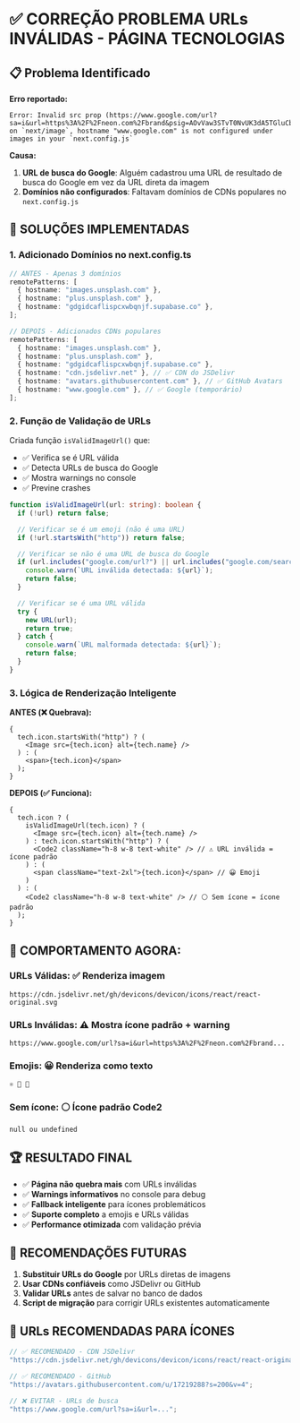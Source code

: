 # ✅ CORREÇÃO PROBLEMA URLs INVÁLIDAS - PÁGINA TECNOLOGIAS

## 📋 Problema Identificado

**Erro reportado:**

```
Error: Invalid src prop (https://www.google.com/url?sa=i&url=https%3A%2F%2Fneon.com%2Fbrand&psig=AOvVaw3STvT0NvUK3dA5TGluCbpB&ust=1749755604623000&source=images&cd=vfe&opi=89978449&ved=0CBQQjRxqFwoTCOiYnd6J6o0DFQAAAAAdAAAAABAE) on `next/image`, hostname "www.google.com" is not configured under images in your `next.config.js`
```

**Causa:**

1. **URL de busca do Google**: Alguém cadastrou uma URL de resultado de busca do Google em vez da URL direta da imagem
2. **Domínios não configurados**: Faltavam domínios de CDNs populares no `next.config.js`

## 🔧 SOLUÇÕES IMPLEMENTADAS

### **1. Adicionado Domínios no next.config.ts**

```typescript
// ANTES - Apenas 3 domínios
remotePatterns: [
  { hostname: "images.unsplash.com" },
  { hostname: "plus.unsplash.com" },
  { hostname: "gdgidcaflispcxwbqnjf.supabase.co" },
];

// DEPOIS - Adicionados CDNs populares
remotePatterns: [
  { hostname: "images.unsplash.com" },
  { hostname: "plus.unsplash.com" },
  { hostname: "gdgidcaflispcxwbqnjf.supabase.co" },
  { hostname: "cdn.jsdelivr.net" }, // ✅ CDN do JSDelivr
  { hostname: "avatars.githubusercontent.com" }, // ✅ GitHub Avatars
  { hostname: "www.google.com" }, // ✅ Google (temporário)
];
```

### **2. Função de Validação de URLs**

Criada função `isValidImageUrl()` que:

- ✅ Verifica se é URL válida
- ✅ Detecta URLs de busca do Google
- ✅ Mostra warnings no console
- ✅ Previne crashes

```typescript
function isValidImageUrl(url: string): boolean {
  if (!url) return false;

  // Verificar se é um emoji (não é uma URL)
  if (!url.startsWith("http")) return false;

  // Verificar se não é uma URL de busca do Google
  if (url.includes("google.com/url?") || url.includes("google.com/search")) {
    console.warn(`URL inválida detectada: ${url}`);
    return false;
  }

  // Verificar se é uma URL válida
  try {
    new URL(url);
    return true;
  } catch {
    console.warn(`URL malformada detectada: ${url}`);
    return false;
  }
}
```

### **3. Lógica de Renderização Inteligente**

**ANTES (❌ Quebrava):**

```tsx
{
  tech.icon.startsWith("http") ? (
    <Image src={tech.icon} alt={tech.name} />
  ) : (
    <span>{tech.icon}</span>
  );
}
```

**DEPOIS (✅ Funciona):**

```tsx
{
  tech.icon ? (
    isValidImageUrl(tech.icon) ? (
      <Image src={tech.icon} alt={tech.name} />
    ) : tech.icon.startsWith("http") ? (
      <Code2 className="h-8 w-8 text-white" /> // ⚠️ URL inválida = ícone padrão
    ) : (
      <span className="text-2xl">{tech.icon}</span> // 😀 Emoji
    )
  ) : (
    <Code2 className="h-8 w-8 text-white" /> // ⚪ Sem ícone = ícone padrão
  );
}
```

## 🎯 **COMPORTAMENTO AGORA:**

### **URLs Válidas:** ✅ Renderiza imagem

```
https://cdn.jsdelivr.net/gh/devicons/devicon/icons/react/react-original.svg
```

### **URLs Inválidas:** ⚠️ Mostra ícone padrão + warning

```
https://www.google.com/url?sa=i&url=https%3A%2F%2Fneon.com%2Fbrand...
```

### **Emojis:** 😀 Renderiza como texto

```
⚛️ 🔷 🎨
```

### **Sem ícone:** ⚪ Ícone padrão Code2

```
null ou undefined
```

## 🏆 **RESULTADO FINAL**

- ✅ **Página não quebra mais** com URLs inválidas
- ✅ **Warnings informativos** no console para debug
- ✅ **Fallback inteligente** para ícones problemáticos
- ✅ **Suporte completo** a emojis e URLs válidas
- ✅ **Performance otimizada** com validação prévia

## 📝 **RECOMENDAÇÕES FUTURAS**

1. **Substituir URLs do Google** por URLs diretas de imagens
2. **Usar CDNs confiáveis** como JSDelivr ou GitHub
3. **Validar URLs** antes de salvar no banco de dados
4. **Script de migração** para corrigir URLs existentes automaticamente

## 🔗 **URLs RECOMENDADAS PARA ÍCONES**

```typescript
// ✅ RECOMENDADO - CDN JSDelivr
"https://cdn.jsdelivr.net/gh/devicons/devicon/icons/react/react-original.svg";

// ✅ RECOMENDADO - GitHub
"https://avatars.githubusercontent.com/u/17219288?s=200&v=4";

// ❌ EVITAR - URLs de busca
"https://www.google.com/url?sa=i&url=...";
```
